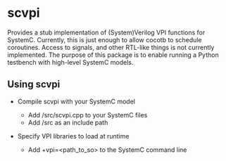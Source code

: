 # scvpi
Provides a stub implementation of (System)Verilog VPI functions for SystemC. 
Currently, this is just enough to allow cocotb to schedule coroutines. 
Access to signals, and other RTL-like things is not currently implemented. The purpose
of this package is to enable running a Python testbench with high-level SystemC
models.


## Using scvpi

- Compile scvpi with your SystemC model
    - Add <scvpi>/src/scvpi.cpp to your SystemC files
    - Add <scvpi>/src as an include path
    
- Specify VPI libraries to load at runtime
    - Add +vpi=<path_to_so> to the SystemC command line
    

